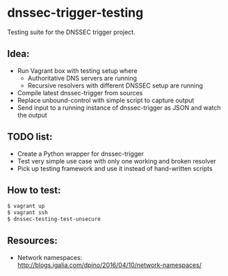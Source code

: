 # dnssec-trigger-testing

Testing suite for the DNSSEC trigger project.

## Idea:

 * Run Vagrant box with testing setup where
   * Authoritative DNS servers are running
   * Recursive resolvers with different DNSSEC setup are running
 * Compile latest dnssec-trigger from sources
 * Replace unbound-control with simple script to capture output
 * Send input to a running instance of dnssec-trigger as JSON and watch the output

## TODO list:

 * Create a Python wrapper for dnssec-trigger
 * Test very simple use case with only one working and broken resolver
 * Pick up testing framework and use it instead of hand-written scripts

## How to test:

```bash
$ vagrant up
$ vagrant ssh
$ dnssec-testing-test-unsecure
```

## Resources:

 * Network namespaces: http://blogs.igalia.com/dpino/2016/04/10/network-namespaces/ 

